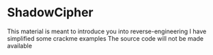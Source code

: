 # ShadowCipher
This material is meant to introduce you into reverse-engineering 
I have simplified some crackme examples
The source code will not be made available

